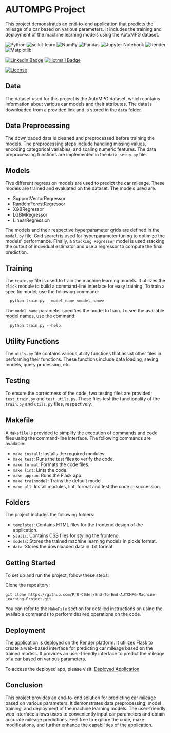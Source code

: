 # AUTOMPG Project

This project demonstrates an end-to-end application that predicts the mileage of a car based on various parameters. It includes the training and deployment of the machine learning models using the AutoMPG dataset.


![Python](https://img.shields.io/badge/python-3670A0?style=for-the-badge&logo=python&logoColor=ffdd54)
![scikit-learn](https://img.shields.io/badge/scikit--learn-%23F7931E.svg?style=for-the-badge&logo=scikit-learn&logoColor=white)
![NumPy](https://img.shields.io/badge/numpy-%23013243.svg?style=for-the-badge&logo=numpy&logoColor=white)
![Pandas](https://img.shields.io/badge/pandas-%23150458.svg?style=for-the-badge&logo=pandas&logoColor=white)
![Jupyter Notebook](https://img.shields.io/badge/jupyter-%23FA0F00.svg?style=for-the-badge&logo=jupyter&logoColor=white)
![Render](https://img.shields.io/badge/Render-%46E3B7.svg?style=for-the-badge&logo=render&logoColor=white)
![Matplotlib](https://img.shields.io/badge/Matplotlib-%23ffffff.svg?style=for-the-badge&logo=Matplotlib&logoColor=black)

[![Linkedin Badge](https://img.shields.io/badge/-LinkedIn-blue?style=flat-square&logo=Linkedin&logoColor=white&link=https://www.linkedin.com/in/prathamesh-gadekar-b7352b245/)](https://www.linkedin.com/in/prathamesh-gadekar-b7352b245/)
[![Hotmail Badge](https://img.shields.io/badge/-Hotmail-0078D4?style=flat-square&logo=microsoft-outlook&logoColor=white&link=mailto:prathamesh.gadekar@hotmail.com)](mailto:prathamesh.gadekar@hotmail.com)

[![License](https://img.shields.io/badge/license-MIT-blue.svg)](https://github.com/Pr0-C0der/exoplanet-detection/blob/main/LICENSE)

## Data

The dataset used for this project is the AutoMPG dataset, which contains information about various car models and their attributes. The data is downloaded from a provided link and is stored in the `data` folder.

## Data Preprocessing

The downloaded data is cleaned and preprocessed before training the models. The preprocessing steps include handling missing values, encoding categorical variables, and scaling numeric features. The data preprocessing functions are implemented in the `data_setup.py` file.

## Models

Five different regression models are used to predict the car mileage. These models are trained and evaluated on the dataset. The models used are:

- SupportVectorRegressor
- RandomForestRegressor
- XGBRegressor
- LGBMRegressor
- LinearRegression

The models and their respective hyperparameter grids are defined in the `model.py` file. Grid search is used for hyperparameter tuning to optimize the models' performance. Finally, a `Stacking Regressor` model is used stacking the output of individual estimator and use a regressor to compute the final prediction.

## Training

The `train.py` file is used to train the machine learning models. It utilizes the `click` module to build a command-line interface for easy training. To train a specific model, use the following command:

``` shell
  python train.py --model_name <model_name>

```
The `model_name` parameter specifies the model to train. To see the available model names, use the command:

``` shell
  python train.py --help

```
## Utility Functions

The `utils.py` file contains various utility functions that assist other files in performing their functions. These functions include data loading, saving models, query processing, etc.

## Testing

To ensure the correctness of the code, two testing files are provided: `test_train.py` and `test_utils.py`. These files test the functionality of the `train.py` and `utils.py` files, respectively.

## Makefile

A `Makefile` is provided to simplify the execution of commands and code files using the command-line interface. The following commands are available:

- `make install`: Installs the required modules.
- `make test`: Runs the test files to verify the code.
- `make format`: Formats the code files.
- `make lint`: Lints the code.
- `make apprun`: Runs the Flask app.
- `make trainmodel`: Trains the default model.
- `make all`: Install modules, lint, format and test the code in succession.

## Folders

The project includes the following folders:

- `templates`: Contains HTML files for the frontend design of the application.
- `static`: Contains CSS files for styling the frontend.
- `models`: Stores the trained machine learning models in pickle format.
- `data`: Stores the downloaded data in .txt format.

## Getting Started

To set up and run the project, follow these steps:

Clone the repository:
```shell
git clone https://github.com/Pr0-C0der/End-To-End-AUTOMPG-Machine-Learning-Project.git
```
You can refer to the `MakeFile` section for detailed instructions on using the available commands to perform desired operations on the code.

## Deployment

The application is deployed on the Render platform. It utilizes Flask to create a web-based interface for predicting car mileage based on the trained models. It provides an user-friendly interface to predict the mileage of a car based on various parameters.

To access the deployed app, please visit: [Deployed Application](https://autompg-ml-project.onrender.com/)


## Conclusion

This project provides an end-to-end solution for predicting car mileage based on various parameters. It demonstrates data preprocessing, model training, and deployment of the machine learning models. The user-friendly web interface allows users to conveniently input car parameters and obtain accurate mileage predictions. Feel free to explore the code, make modifications, and further enhance the capabilities of the application.
